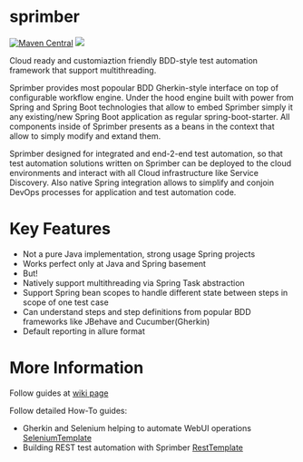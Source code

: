 # sprimber
[![Maven Central](https://img.shields.io/maven-central/v/com.griddynamics.qa/sprimber-parent.svg?color=green&style=for-the-badge)](https://search.maven.org/search?q=g:%22com.griddynamics.qa%22%20AND%20a:%22sprimber-spring-boot-starter%22)
![](https://img.shields.io/github/workflow/status/griddynamics/GridBDD/Java%20CI/master?color=green&label=Master%20CI&style=for-the-badge)

Cloud ready and customiaztion friendly BDD-style test automation framework that support multithreading.

Sprimber provides most popoular BDD Gherkin-style interface on top of configurable workflow engine. Under the hood engine built with power from Spring and Spring Boot technologies that allow to embed Sprimber simply it any existing/new Spring Boot application as regular spring-boot-starter. 
All components inside of Sprimber presents as a beans in the context that allow to simply modify and extand them.

Sprimber designed for integrated and end-2-end test automation, so that test automation solutions written on Sprimber can be deployed to the cloud environments and interact with all Cloud infrastructure like Service Discovery. Also native Spring integration allows to simplify and conjoin DevOps processes for application and test automation code.

# Key Features
* Not a pure Java implementation, strong usage Spring projects
* Works perfect only at Java and Spring basement 
* But!
* Natively support multithreading via Spring Task abstraction
* Support Spring bean scopes to handle different state between steps in scope of one test case
* Can understand steps and step definitions from popular BDD frameworks like JBehave and Cucumber(Gherkin)
* Default reporting in allure format

# More Information
Follow guides at [wiki page](https://github.com/griddynamics/GridBDD/wiki/Building-a-Test-Automation-with-Spring-Boot-BDD)

Follow detailed How-To guides:
* Gherkin and Selenium helping to automate WebUI operations [SeleniumTemplate](https://griddynamics.github.io/GridBDD/docs/webui-template.html)
* Building REST test automation with Sprimber [RestTemplate](https://griddynamics.github.io/GridBDD/current/rest-template.html)
